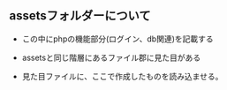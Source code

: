 ## assetsフォルダーについて

- この中にphpの機能部分(ログイン、db関連)を記載する

- assetsと同じ階層にあるファイル郡に見た目がある

- 見た目ファイルに、ここで作成したものを読み込ませる。